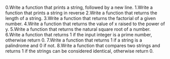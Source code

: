 0.Write a function that prints a string, followed by a new line.
1.Write a function that prints a string in reverse
2.Write a function that returns the length of a string.
3.Write a function that returns the factorial of a given number.
4.Write a function that returns the value of x raised to the power of y.
5.Write a function that returns the natural square root of a number.
6.Write a function that returns 1 if the input integer is a prime number, otherwise return 0.
7.Write a function that returns 1 if a string is a palindrome and 0 if not.
8.Write a function that compares two strings and returns 1 if the strings can be considered identical, otherwise return 0.
